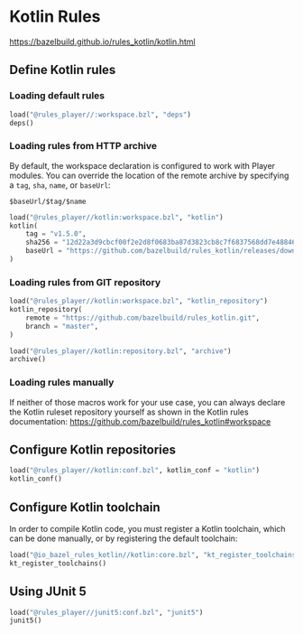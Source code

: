 # Kotlin Rules

https://bazelbuild.github.io/rules_kotlin/kotlin.html

## Define Kotlin rules

### Loading default rules

```python
load("@rules_player//:workspace.bzl", "deps")
deps()
```

### Loading rules from HTTP archive

By default, the workspace declaration is configured to work with Player modules. You can override the location of the remote archive by specifying a `tag`, `sha`, `name`, or `baseUrl`:

`$baseUrl/$tag/$name`

```python
load("@rules_player//kotlin:workspace.bzl", "kotlin")
kotlin(
    tag = "v1.5.0",
    sha256 = "12d22a3d9cbcf00f2e2d8f0683ba87d3823cb8c7f6837568dd7e48846e023307",
    baseUrl = "https://github.com/bazelbuild/rules_kotlin/releases/download",
)
```

### Loading rules from GIT repository

```python
load("@rules_player//kotlin:workspace.bzl", "kotlin_repository")
kotlin_repository(
    remote = "https://github.com/bazelbuild/rules_kotlin.git",
    branch = "master",
)

load("@rules_player//kotlin:repository.bzl", "archive")
archive()
```

### Loading rules manually

If neither of those macros work for your use case, you can always declare the Kotlin ruleset repository yourself as shown in the Kotlin rules documentation:
https://github.com/bazelbuild/rules_kotlin#workspace

## Configure Kotlin repositories

```python
load("@rules_player//kotlin:conf.bzl", kotlin_conf = "kotlin")
kotlin_conf()
```

## Configure Kotlin toolchain

In order to compile Kotlin code, you must register a Kotlin toolchain, which can be done manually, or by registering the default toolchain:

```python
load("@io_bazel_rules_kotlin//kotlin:core.bzl", "kt_register_toolchains")
kt_register_toolchains()
```

## Using JUnit 5

```python
load("@rules_player//junit5:conf.bzl", "junit5")
junit5()
```
